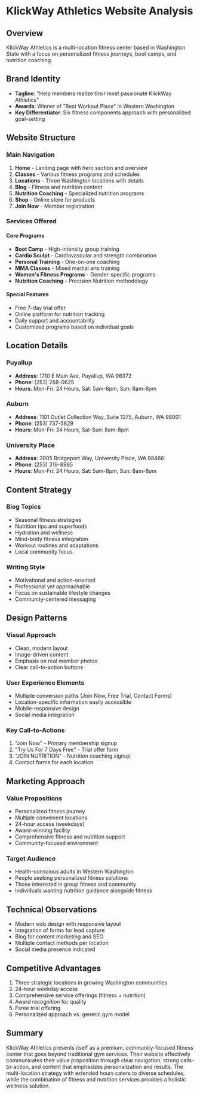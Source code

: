 # KlickWay Athletics Website Analysis

## Overview
KlickWay Athletics is a multi-location fitness center based in Washington State with a focus on personalized fitness journeys, boot camps, and nutrition coaching.

## Brand Identity
- **Tagline**: "Help members realize their most passionate KlickWay Athletics"
- **Awards**: Winner of "Best Workout Place" in Western Washington
- **Key Differentiator**: Six fitness components approach with personalized goal-setting

## Website Structure

### Main Navigation
1. **Home** - Landing page with hero section and overview
2. **Classes** - Various fitness programs and schedules
3. **Locations** - Three Washington locations with details
4. **Blog** - Fitness and nutrition content
5. **Nutrition Coaching** - Specialized nutrition programs
6. **Shop** - Online store for products
7. **Join Now** - Member registration

### Services Offered

#### Core Programs
- **Boot Camp** - High-intensity group training
- **Cardio Sculpt** - Cardiovascular and strength combination
- **Personal Training** - One-on-one coaching
- **MMA Classes** - Mixed martial arts training
- **Women's Fitness Programs** - Gender-specific programs
- **Nutrition Coaching** - Precision Nutrition methodology

#### Special Features
- Free 7-day trial offer
- Online platform for nutrition tracking
- Daily support and accountability
- Customized programs based on individual goals

## Location Details

### Puyallup
- **Address**: 1710 E Main Ave, Puyallup, WA 98372
- **Phone**: (253) 268-0625
- **Hours**: Mon-Fri: 24 Hours, Sat: 5am-8pm, Sun: 8am-8pm

### Auburn
- **Address**: 1101 Outlet Collection Way, Suite 1275, Auburn, WA 98001
- **Phone**: (253) 737-5829
- **Hours**: Mon-Fri: 24 Hours, Sat-Sun: 8am-8pm

### University Place
- **Address**: 3905 Bridgeport Way, University Place, WA 98466
- **Phone**: (253) 319-8885
- **Hours**: Mon-Fri: 24 Hours, Sat: 5am-8pm, Sun: 8am-8pm

## Content Strategy

### Blog Topics
- Seasonal fitness strategies
- Nutrition tips and superfoods
- Hydration and wellness
- Mind-body fitness integration
- Workout routines and adaptations
- Local community focus

### Writing Style
- Motivational and action-oriented
- Professional yet approachable
- Focus on sustainable lifestyle changes
- Community-centered messaging

## Design Patterns

### Visual Approach
- Clean, modern layout
- Image-driven content
- Emphasis on real member photos
- Clear call-to-action buttons

### User Experience Elements
- Multiple conversion paths (Join Now, Free Trial, Contact Forms)
- Location-specific information easily accessible
- Mobile-responsive design
- Social media integration

### Key Call-to-Actions
1. "Join Now" - Primary membership signup
2. "Try Us For 7 Days Free" - Trial offer form
3. "JOIN NUTRITION" - Nutrition coaching signup
4. Contact forms for each location

## Marketing Approach

### Value Propositions
- Personalized fitness journey
- Multiple convenient locations
- 24-hour access (weekdays)
- Award-winning facility
- Comprehensive fitness and nutrition support
- Community-focused environment

### Target Audience
- Health-conscious adults in Western Washington
- People seeking personalized fitness solutions
- Those interested in group fitness and community
- Individuals wanting nutrition guidance alongside fitness

## Technical Observations
- Modern web design with responsive layout
- Integration of forms for lead capture
- Blog for content marketing and SEO
- Multiple contact methods per location
- Social media presence indicated

## Competitive Advantages
1. Three strategic locations in growing Washington communities
2. 24-hour weekday access
3. Comprehensive service offerings (fitness + nutrition)
4. Award recognition for quality
5. Fsree trial offering
6. Personalized approach vs. generic gym model

## Summary
KlickWay Athletics presents itself as a premium, community-focused fitness center that goes beyond traditional gym services. Their website effectively communicates their value proposition through clear navigation, strong calls-to-action, and content that emphasizes personalization and results. The multi-location strategy with extended hours caters to diverse schedules, while the combination of fitness and nutrition services provides a holistic wellness solution.